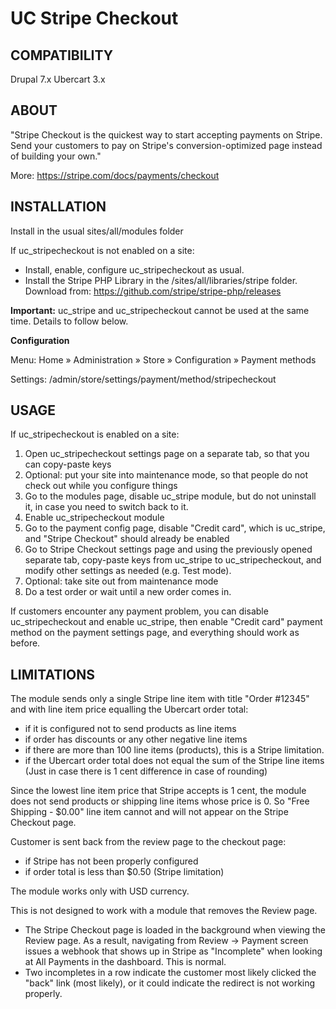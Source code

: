 # UC Stripe Checkout

## COMPATIBILITY
Drupal 7.x Ubercart 3.x

## ABOUT

"Stripe Checkout is the quickest way to start accepting payments on Stripe. Send your customers to pay on Stripe's conversion-optimized page instead of building your own."

More:
https://stripe.com/docs/payments/checkout

## INSTALLATION

Install in the usual sites/all/modules folder

If uc_stripecheckout is not enabled on a site: 
* Install, enable, configure uc_stripecheckout as usual.
* Install the Stripe PHP Library in the /sites/all/libraries/stripe folder. Download from: https://github.com/stripe/stripe-php/releases

**Important:** uc_stripe and uc_stripecheckout cannot be used at the same time. Details to follow below.

**Configuration**

Menu: Home » Administration » Store » Configuration » Payment methods

Settings: /admin/store/settings/payment/method/stripecheckout

## USAGE

If uc_stripecheckout is enabled on a site: 
1) Open uc_stripecheckout settings page on a separate tab, so that you can copy-paste keys 
2) Optional: put your site into maintenance mode, so that people do not check out while you configure things 
3) Go to the modules page, disable uc_stripe module, but do not uninstall it, in case you need to switch back to it. 
4) Enable uc_stripecheckout module 
5) Go to the payment config page, disable "Credit card", which is uc_stripe, and "Stripe Checkout" should already be enabled 
6) Go to Stripe Checkout settings page and using the previously opened separate tab, copy-paste keys from uc_stripe to uc_stripecheckout, and modify other settings as needed (e.g. Test mode). 
7) Optional: take site out from maintenance mode 
8) Do a test order or wait until a new order comes in. 

If customers encounter any payment problem, you can disable uc_stripecheckout and enable uc_stripe, then enable "Credit card" payment method on the payment settings page, and everything should work as before. 

## LIMITATIONS

The module sends only a single Stripe line item with title "Order #12345" and with line item price equalling the Ubercart order total:
* if it is configured not to send products as line items
* if order has discounts or any other negative line items 
* if there are more than 100 line items (products), this is a Stripe limitation. 
* if the Ubercart order total does not equal the sum of the Stripe line items (Just in case there is 1 cent difference in case of rounding)

Since the lowest line item price that Stripe accepts is 1 cent, the module does not send products or shipping line items whose price is 0. So "Free Shipping - $0.00" line item cannot and will not appear on the Stripe Checkout page. 

Customer is sent back from the review page to the checkout page: 
* if Stripe has not been properly configured
* if order total is less than $0.50 (Stripe limitation) 

The module works only with USD currency.

This is not designed to work with a module that removes the Review page.
* The Stripe Checkout page is loaded in the background when viewing the Review page. As a result, navigating from Review -> Payment screen issues a webhook that shows up in Stripe as "Incomplete" when looking at All Payments in the dashboard. This is normal.
* Two incompletes in a row indicate the customer most likely clicked the "back" link (most likely), or it could indicate the redirect is not working properly.
